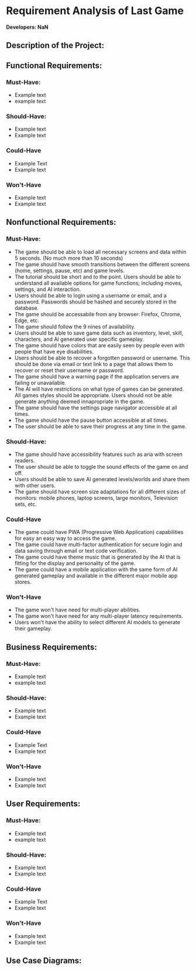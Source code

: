 # Requirement Analysis of Last Game
**Developers: NaN**

## Description of the Project:


## Functional Requirements:

### Must-Have:

* Example text
* example text

### Should-Have:

* Example text
* Example text 

### Could-Have
* Example Text
* Example text

### Won't-Have

* Example text
* Example text

## Nonfunctional Requirements:

### Must-Have:

* The game should be able to load all necessary screens and data within 5 seconds. (No much more than 10 seconds)
* The game should have smooth transitions between the different screens (home, settings, pause, etc) and game levels.
* The tutorial should be short and to the point. Users should be able to understand all available options for game functions; including moves, settings, and AI interaction.
* Users should be able to login using a username or email, and a password. Passwords should be hashed and securely stored in the database.
* The game should be accessabile from any browser: Firefox, Chrome, Edge, etc.
* The game should follow the 9 nines of availability.
* Users should be able to save game data such as inventory, level, skill, characters, and AI generated user specific gameplay.
* The game should have colors that are easily seen by people even with people that have eye disabilities.
* Users should be able to recover a forgotten password or username. This should be done via email or text link to a page that allows them to recover or reset their username or password.
* The game should have a warning page if the application servers are failing or unavailable.
* The AI will have restrictions on what type of games can be generated. All games styles should be appropriate. Users should not be able generate anything deemed innapropriate in the game.  
* The game should have the settings page navigator accessible at all times.
* The game should have the pause button accessible at all times.
* The user should be able to save their progress at any time in the game.

### Should-Have:

* The game should have accessibility features such as aria with screen readers.
* The user should be able to toggle the sound effects of the game on and off.
* Users should be able to save AI generated levels/worlds and share them with other users.
* The game should have screen size adaptations for all different sizes of monitors: mobile phones, laptop screens, large monitors, Television sets, etc.

### Could-Have

* The game could have PWA (Progressive Web Application) capabilities for easy an easy way to access the game. 
* The game could have multi-factor authentication for secure login and data saving through email or text code verification.
* The game could have theme music that is generated by the AI that is fitting for the display and personality of the game.
* The game could have a mobile application with the same form of AI generated gameplay and available in the different major mobile app stores.

### Won't-Have

* The game won't have need for multi-player abilities.
* The game won't have need for any multi-player latency requirements.
* Users won't have the ability to select different AI models to generate their gameplay.

## Business Requirements:

### Must-Have:

* Example text
* example text

### Should-Have:

* Example text
* Example text 

### Could-Have
* Example Text
* Example text

### Won't-Have

* Example text
* Example text

## User Requirements:

### Must-Have:

* Example text
* example text

### Should-Have:

* Example text
* Example text 

### Could-Have
* Example Text
* Example text

### Won't-Have

* Example text
* Example text

## Use Case Diagrams:

